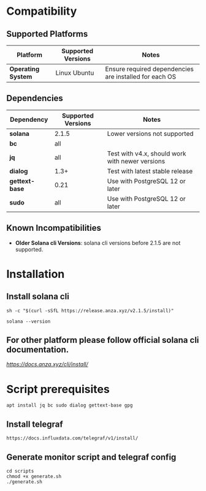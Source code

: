 # Compatibility

## Supported Platforms

| Platform          | Supported Versions      | Notes                           |
|-------------------|-------------------------|---------------------------------|
| **Operating System** | Linux Ubuntu            | Ensure required dependencies are installed for each OS |

## Dependencies

| Dependency       | Supported Versions | Notes                                           |
|------------------|--------------------|-------------------------------------------------|
| **solana**       | 2.1.5              | Lower versions not supported                    |
| **bc**           | all                |                                                 |
| **jq**           | all                | Test with v4.x, should work with newer versions |
| **dialog**       | 1.3+               | Test with latest stable release                 |
| **gettext-base** | 0.21               | Use with PostgreSQL 12 or later                 |
| **sudo**         | all                | Use with PostgreSQL 12 or later                 |


## Known Incompatibilities

- **Older Solana cli Versions**: solana cli versions before 2.1.5 are not supported.

# Installation
## Install solana cli
```agsl
sh -c "$(curl -sSfL https://release.anza.xyz/v2.1.5/install)"
```

```agsl
solana --version
```

## For other platform please follow official solana cli documentation.
*https://docs.anza.xyz/cli/install/*


# Script prerequisites
```agsl
apt install jq bc sudo dialog gettext-base gpg
```
## Install telegraf
```
https://docs.influxdata.com/telegraf/v1/install/
```

## Generate monitor script and telegraf config
```agsl
cd scripts
chmod +x generate.sh
./generate.sh
```
